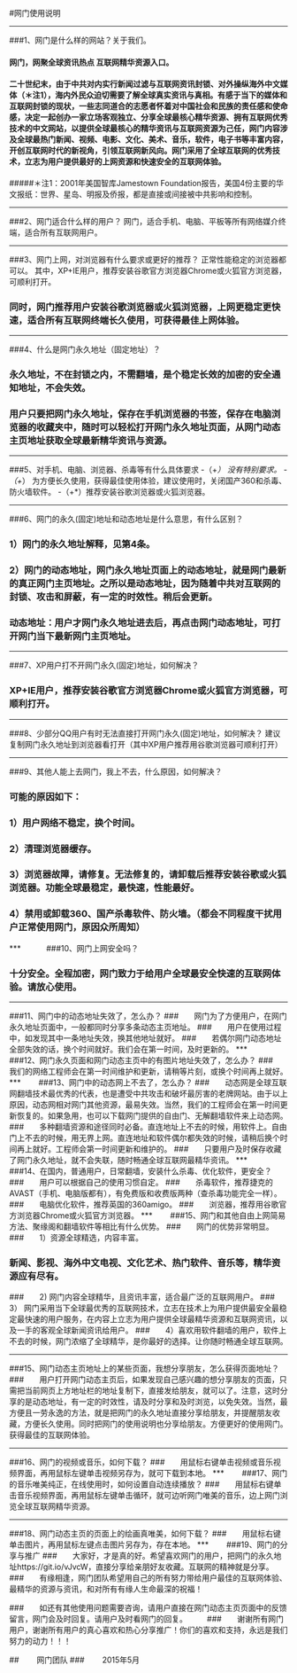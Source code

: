 #网门使用说明
***
###1、网门是什么样的网站？关于我们。
####   网门，网聚全球资讯热点 互联网精华资源入口。
####    二十世纪末，由于中共对内实行新闻过滤与互联网资讯封锁、对外操纵海外中文媒体（＊注1），海内外民众迫切需要了解全球真实资讯与真相。有感于当下的媒体和互联网封锁的现状，一些志同道合的志愿者怀着对中国社会和民族的责任感和使命感，决定一起创办一家立场客观独立、分享全球最核心精华资源、拥有互联网优秀技术的中文网站，以提供全球最核心的精华资讯与互联网资源为己任，网门内容涉及全球最热门新闻、视频、电影、文化、美术、音乐，软件，电子书等丰富内容，开创互联网时代的新视角，引领互联网新风向。网门采用了全球互联网的优秀技术，立志为用户提供最好的上网资源和快速安全的互联网体验。
#####＊注1：2001年美国智库Jamestown Foundation报告，美国4份主要的华文报纸：世界、星岛、明报及侨报，都是直接或间接被中共影响和控制。
***
###2、网门适合什么样的用户？
   网门，适合手机、电脑、平板等所有网络媒介终端，适合所有互联网用户。
***
###3、网门上网，对浏览器有什么要求或更好的推荐？
   正常性能稳定的浏览器都可以。
   其中，XP+IE用户，推荐安装谷歌官方浏览器Chrome或火狐官方浏览器，可顺利打开。
###   同时，网门推荐用户安装谷歌浏览器或火狐浏览器，上网更稳定更快速，适合所有互联网终端长久使用，可获得最佳上网体验。
***
###4、什么是网门永久地址（固定地址）？
###  永久地址，不在封锁之内，不需翻墙，是个稳定长效的加密的安全通知地址，不会失效。
###   用户只要把网门永久地址，保存在手机浏览器的书签，保存在电脑浏览器的收藏夹中，随时可以轻松打开网门永久地址页面，从网门动态主页地址获取全球最新精华资讯与资源。
***
###5、对手机、电脑、浏览器、杀毒等有什么具体要求
-（+*）   没有特别要求。
-（+*）   为方便长久使用，获得最佳使用体验，建议使用时，关闭国产360和杀毒、防火墙软件。
-（+*）推荐安装谷歌浏览器或火狐浏览器。
***
###6、网门的永久(固定)地址和动态地址是什么意思，有什么区别？
###   1）网门的永久地址解释，见第4条。
###   2）网门的动态地址，网门永久地址页面上的动态地址，就是网门最新的真正网门主页地址。之所以是动态地址，因为随着中共对互联网的封锁、攻击和屏蔽，有一定的时效性。稍后会更新。
###      动态地址：用户才网门永久地址进去后，再点击网门动态地址，可打开网门当下最新网门主页地址。
***
###7、XP用户打不开网门永久(固定)地址，如何解决？
###   XP+IE用户，推荐安装谷歌官方浏览器Chrome或火狐官方浏览器，可顺利打开。
***
###8、少部分QQ用户有时无法直接打开网门永久(固定)地址，如何解决？
   建议复制网门永久地址到浏览器看打开（其中XP用户推荐用谷歌浏览器可顺利打开）
***
###9、其他人能上去网门，我上不去，什么原因，如何解决？
###   可能的原因如下：
###   1）用户网络不稳定，换个时间。
###   2）清理浏览器缓存。
###   3）浏览器故障，请修复。无法修复的，请卸载后推荐安装谷歌或火狐浏览器。功能全球最稳定，最快速，性能最好。
###   4）禁用或卸载360、国产杀毒软件、防火墙。（都会不同程度干扰用户正常使用网门，原因众所周知）
***　　　
###10、网门上网安全吗？
###   十分安全。全程加密，网门致力于给用户全球最安全快速的互联网体验。请放心使用。
***
###11、网门中的动态地址失效了，怎么办？
###　　网门为了方便用户，在网门永久地址页面中，一般都同时分享多条动态主页地址。
###　　用户在使用过程中，如发现其中一条地址失效，换其他地址就好。
###　　若偶尔网门动态地址全部失效的话，换个时间就好。我们会在第一时间，及时更新的。
***　　
###12、网门永久页面和网门动态主页中的有图片地址失效了，怎么办？
###　　我们的网络工程师会在第一时间维护和更新，请稍等片刻，或换个时间再上就好。
***　　
###13、网门中的动态网上不去了，怎么办？
###　　动态网是全球互联网翻墙技术最优秀的代表，也是遭受中共攻击和破坏最厉害的老牌网站。由于以上原因，动态网相对网门其他资源，最易失效。当然，我们的工程师会在第一时间更新恢复的。如果急用，也可以下载网门提供的自由门、无解翻墙软件来上动态网。
###　　多种翻墙资源和途径同时必备。直连地址上不去的时候，用软件上。自由门上不去的时候，用无界上网。直连地址和软件偶尔都失效的时候，请稍后换个时间再上就好。工程师会第一时间更新和维护的。
###　　只要用户及时保存收藏了网门永久地址，就不会失联，随时畅通全球互联网最精华资讯。
***　　
###14、在国内，普通用户，日常翻墙，安装什么杀毒、优化软件，更安全？
###　　用户可以根据自己的使用习惯自定。
###　　杀毒软件，推荐捷克的AVAST（手机、电脑版都有），有免费版和收费版两种（查杀毒功能完全一样）。
###　　电脑优化软件，推荐英国的360amigo。
###　　浏览器，推荐用谷歌官方浏览器Chrome或火狐官方浏览器。
***　　
###15、网门和其他自由上网简易方法、聚缘阁和翻墙软件等相比有什么优势。
###　　网门的优势非常明显。
###　　1）资源全球精选，内容丰富。
###    新闻、影视、海外中文电视、文化艺术、热门软件、音乐等，精华资源应有尽有。
###　　2)  网门内容全球精华，且资讯丰富，适合最广泛的互联网用户。
###　　3） 网门采用当下全球最优秀的互联网技术，立志在技术上为用户提供最安全最稳定最快速的用户服务，在内容上立志为用户提供全球最精华资源和互联网资讯，以及一手的客观全球新闻资讯给用户。
###　　4）喜欢用软件翻墙的用户，软件上不去的时候，网门浓缩了全球精华，是你最好的选择。让你随时畅通全球互联网。
***
###15、网门动态主页地址上的某些页面，我想分享朋友，怎么获得页面地址？
###　　用户打开网门动态主页后，如果发现自己感兴趣的想分享朋友的页面，只需把当前网页上方地址栏的地址复制下，直接发给朋友，就可以了。注意，这时分享的是动态地址，有一定的时效性，请及时分享和及时浏览，以免失效。当然，最方便且一劳永逸的方法，就是把网门的永久地址直接分享给朋友，并提醒朋友收藏，方便长久使用。同时把网门的使用说明也分享给朋友。方便更好的使用网门。获得最佳的互联网体验。
***
###16、网门的视频或音乐，如何下载？
###　　用鼠标右键单击视频或音乐视频界面，再用鼠标左键单击视频另存为，就可下载到本地。
***　　
###17、网门的音乐唯美纯正，在线使用时，如何设置自动连续播放？
###　　用鼠标右键单击音乐视频界面，再用鼠标左键单击循环，就可边听网门唯美的音乐，边上网门浏览全球互联网精华资源。
***
###18、网门动态主页的页面上的绘画真唯美，如何下载？
###　　用鼠标右键单击图片，再用鼠标左键点击图片另存为，存在本地。
***　　
###19、网门的分享与推广
###　　大家好，才是真的好。希望喜欢网门的用户，把网门的永久地址https://git.io/vJvcW，直接分享给亲朋好友收藏。互联网的精神就是分享。
###　　有缘相逢，网门团队希望用自己的所有努力带给用户最佳的互联网体验、最精华的资源与资讯，和对所有有缘人生命最深的祝福！

###　　如还有其他使用问题需要咨询，请用户直接在网门动态主页页面中的反馈留言，网门会及时回复。请用户及时看网门的回复。
　　
###　　谢谢所有网门用户，谢谢所有用户的真心喜欢和热心分享推广！你们的喜欢和支持，永远是我们努力的动力！！！

##　　                                                   网门团队
###　　                                                   2015年5月
　　

